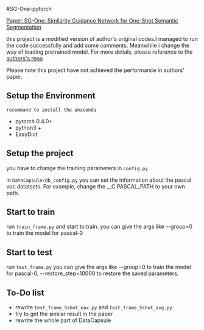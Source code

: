 #SG-One-pytorch 

 [Paper: SG-One: Similarity Guidance Network for One-Shot Semantic Segmentation](https://arxiv.org/abs/1810.09091)

this project is a modified version of author's original codes.I managed to run the code successfully and add some comments. Meanwhile i change the way of loading pretrained model. For more detials, please reference to the [authors's repo](https://github.com/xiaomengyc/SG-One)

Please note this project have not achieved the performance in authors' paper.

## Setup the Environment

`recommand to install the anaconda`

- pytorch 0.4.0+
- python3 +
- EasyDict


## Setup the project
you have to change the training parameters in `config.py`

in `DataCapsule/db_config.py` you can set the information about the pascal voc datatsets. For example, change the __C.PASCAL_PATH to your own path.


## Start to train
run `train_frame.py` and start to train. you can give the args like --group=0 to train the model for pascal-0

## Start to test
run `test_frame.py` you can give the args like --group=0 to train the model for pascal-0, --restore_step=10000 to restore the saved parameters.

## To-Do list
- rewrite  `test_frame_5shot_max.py` and `test_frame_5shot_avg.py`
- try to get the similar result in the paper
- rewrite the whole part of DataCapsule